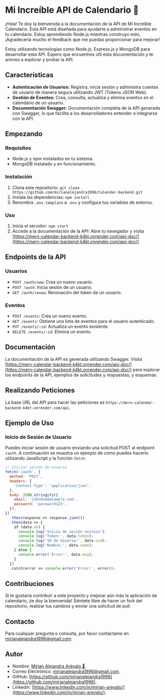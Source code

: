 # Mi Increíble API de Calendario :calendar:

¡Hola! Te doy la bienvenida a la documentación de la API de Mi Increíble Calendario. Esta API está diseñada para ayudarte a administrar eventos en tu calendario. Estoy aprendiendo Node.js mientras construyo esto, ¡Agradecería mucho el feedback que me puedas proporcionar para mejorar! 

Estoy utilizando tecnologías como Node.js, Express.js y MongoDB para desarrollar esta API. Espero que encuentres útil esta documentación y te animes a explorar y probar la API.

## Características

- **Autenticación de Usuarios:** Registra, inicia sesión y administra cuentas de usuario de manera segura utilizando JWT (Tokens JSON Web).
- **Gestión de Eventos:** Crea, consulta, actualiza y elimina eventos en el calendario de un usuario.
- **Documentación Swagger:** Documentación completa de la API generada con Swagger, lo que facilita a los desarrolladores entender e integrarse con la API.

## Empezando

### Requisitos

- Node.js y npm instalados en tu sistema.
- MongoDB instalado y en funcionamiento.

### Instalación

1. Clona este repositorio: `git clone https://github.com/mirianalejandra1996/Calendar-backend.git`
2. Instala las dependencias: `npm install`
3. Renombra `.env.template` a `.env` y configura tus variables de entorno.

### Uso

1. Inicia el servidor: `npm start`
2. Accede a la documentación de la API: Abre tu navegador y visita [https://mern-calendar-backend-k4kt.onrender.com/api-doc/](https://mern-calendar-backend-k4kt.onrender.com/api-doc/)

## Endpoints de la API

### Usuarios

- `POST /auth/new`: Crea un nuevo usuario.
- `POST /auth`: Inicia sesión de un usuario.
- `GET /auth/renew`: Renovación del token de un usuario.

### Eventos

- `POST /events`: Crea un nuevo evento.
- `GET /events`: Obtiene una lista de eventos para el usuario autenticado.
- `PUT /events/:id`: Actualiza un evento existente.
- `DELETE /events/:id`: Elimina un evento.

## Documentación

La documentación de la API es generada utilizando Swagger. Visita [https://mern-calendar-backend-k4kt.onrender.com/api-doc/](https://mern-calendar-backend-k4kt.onrender.com/api-doc/) para explorar los endpoints de la API, ejemplos de solicitudes y respuestas, y esquemas.

## Realizando Peticiones

La base URL del API para hacer las peticiones es `https://mern-calendar-backend-k4kt.onrender.com/api`.


## Ejemplo de Uso

### Inicio de Sesión de Usuario

Puedes iniciar sesión de usuario enviando una solicitud POST al endpoint `/auth`. A continuación se muestra un ejemplo de cómo puedes hacerlo utilizando JavaScript y la función `fetch`:

```javascript
// Iniciar sesión de usuario
fetch('/auth', {
  method: 'POST',
  headers: {
    'Content-Type': 'application/json',
  },
  body: JSON.stringify({
    email: 'johndoe@example.com',
    password: 'password123',
  }),
})
  .then(response => response.json())
  .then(data => {
    if (data.ok) {
      console.log('Inicio de sesión exitoso');
      console.log('Token:', data.token);
      console.log('ID de Usuario:', data.uid);
      console.log('Nombre:', data.name);
    } else {
      console.error('Error:', data.msg);
    }
  })
  .catch(error => console.error('Error:', error));
```

## Contribuciones

Si te gustaría contribuir a este proyecto y mejorar aún más la aplicación de calendario, ¡te doy la bienvenida! Siéntete libre de hacer un fork del repositorio, realizar tus cambios y enviar una solicitud de pull.

## Contacto

Para cualquier pregunta o consulta, por favor contáctame en [mirianalejandra1996@gmail.com](mailto:mirianalejandra1996@gmail.com).

## Autor

- Nombre: [Mirian Alejandra Arévalo 🙋](https://github.com/mirianalejandra1996).
- Correo Electrónico: [mirianalejandra1996@gmail.com](mailto:mirianalejandra1996@gmail.com).
- GitHub: [https://github.com/mirianalejandra1996](https://github.com/mirianalejandra1996).
- Linkedin: [https://www.linkedin.com/in/mirian-arevalo/](https://www.linkedin.com/in/mirian-arevalo/).